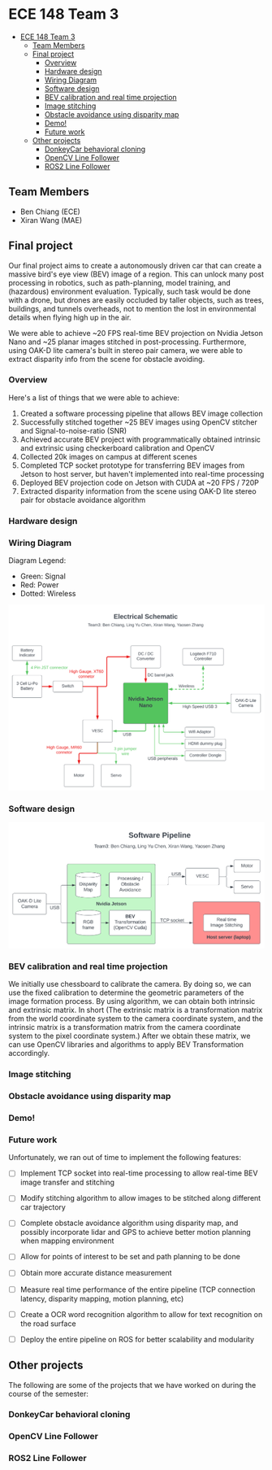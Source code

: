 # ECE 148 Team 3

- [ECE 148 Team 3](#ece-148-team-3)
  - [Team Members](#team-members)
  - [Final project](#final-project)
    - [Overview](#overview)
    - [Hardware design](#hardware-design)
    - [Wiring Diagram](#wiring-diagram)
    - [Software design](#software-design)
    - [BEV calibration and real time projection](#bev-calibration-and-real-time-projection)
    - [Image stitching](#image-stitching)
    - [Obstacle avoidance using disparity map](#obstacle-avoidance-using-disparity-map)
    - [Demo!](#demo)
    - [Future work](#future-work)
  - [Other projects](#other-projects)
    - [DonkeyCar behavioral cloning](#donkeycar-behavioral-cloning)
    - [OpenCV Line Follower](#opencv-line-follower)
    - [ROS2 Line Follower](#ros2-line-follower)

## Team Members

- Ben Chiang (ECE)
- Xiran Wang (MAE)

## Final project

Our final project aims to create a autonomously driven car that can create a massive bird's eye view (BEV) image of a region. This can unlock many post processing in robotics, such as path-planning, model training, and (hazardous) environment evaluation. Typically, such task would be done with a drone, but drones are easily occluded by taller objects, such as trees, buildings, and tunnels overheads, not to mention the lost in environmental details when flying high up in the air. 

We were able to achieve ~20 FPS real-time BEV projection on Nvidia Jetson Nano and ~25 planar images stitched in post-processing. Furthermore, using OAK-D lite camera's built in stereo pair camera, we were able to extract disparity info from the scene for obstacle avoiding.

### Overview

Here's a list of things that we were able to achieve:

1. Created a software processing pipeline that allows BEV image collection
2. Successfully stitched together ~25 BEV images using OpenCV stitcher and Signal-to-noise-ratio (SNR)
3. Achieved accurate BEV project with programmatically obtained intrinsic and extrinsic using checkerboard calibration and OpenCV
4. Collected 20k images on campus at different scenes
5. Completed TCP socket prototype for transferring BEV images from Jetson to host server, but haven't implemented into real-time processing
6. Deployed BEV projection code on Jetson with CUDA at ~20 FPS / 720P
7. Extracted disparity information from the scene using OAK-D lite stereo pair for obstacle avoidance algorithm

### Hardware design

### Wiring Diagram

Diagram Legend:

- Green: Signal
- Red: Power
- Dotted: Wireless


<!-- ![ECE 148 Electrical Schematic_no_bg](/assets/ECE%20148%20Electrical%20Schematic.svg) -->
![ECE 148 Electrical Schematic_no_bg](/assets/ECE%20148%20Electrical%20Schematic_no_bg.svg)


### Software design

<!-- ![ECE 148 Software Pipeline](/assets/ECE%20148%20Software%20Pipeline.svg) -->
![ECE 148 Software Pipeline_no_bg](/assets/ECE%20148%20Software%20Pipeline_no_bg.svg)

### BEV calibration and real time projection

We initially use chessboard to calibrate the camera. By doing so, we can use the fixed calibration to determine the geometric parameters of the image formation process. By using algorithm, we can obtain both intrinsic and extrinsic matrix. In short (The extrinsic matrix is a transformation matrix from the world coordinate system to the camera coordinate system, and the intrinsic matrix is a transformation matrix from the camera coordinate system to the pixel coordinate system.) After we obtain these matrix, we can use OpenCV libraries and algorithms to apply BEV Transformation accordingly.

### Image stitching

### Obstacle avoidance using disparity map

### Demo!

### Future work

Unfortunately, we ran out of time to implement the following features:

- [ ] Implement TCP socket into real-time processing to allow real-time BEV image transfer and stitching
- [ ] Modify stitching algorithm to allow images to be stitched along different car trajectory
- [ ] Complete obstacle avoidance algorithm using disparity map, and possibly incorporate lidar and GPS to achieve better motion planning when mapping environment
- [ ] Allow for points of interest to be set and path planning to be done
- [ ] Obtain more accurate distance measurement
- [ ] Measure real time performance of the entire pipeline (TCP connection latency, disparity mapping, motion planning, etc)
- [ ] Create a OCR word recognition algorithm to allow for text recognition on the road surface
- [ ] Deploy the entire pipeline on ROS for better scalability and modularity


## Other projects

The following are some of the projects that we have worked on during the course of the semester:

### DonkeyCar behavioral cloning


### OpenCV Line Follower





### ROS2 Line Follower
